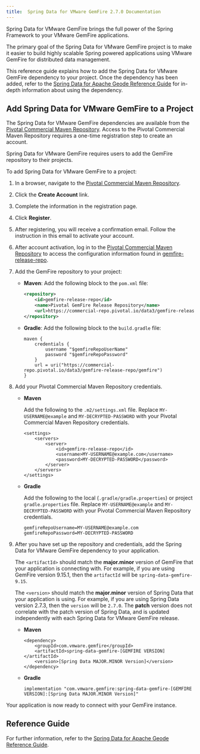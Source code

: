 ```yaml
---
title:  Spring Data for VMware GemFire 2.7.0 Documentation
---
```


<!-- 
 Copyright (c) VMware, Inc. 2022. All rights reserved.
 Licensed to the Apache Software Foundation (ASF) under one or more contributor license
 agreements. See the NOTICE file distributed with this work for additional information regarding
 copyright ownership. The ASF licenses this file to You under the Apache License, Version 2.0 (the
 "License"); you may not use this file except in compliance with the License. You may obtain a
 copy of the License at
 
 http://www.apache.org/licenses/LICENSE-2.0
 
 Unless required by applicable law or agreed to in writing, software distributed under the License
 is distributed on an "AS IS" BASIS, WITHOUT WARRANTIES OR CONDITIONS OF ANY KIND, either express
 or implied. See the License for the specific language governing permissions and limitations under
 the License.
-->

<!--
Licensed to the Apache Software Foundation (ASF) under one or more
contributor license agreements.  See the NOTICE file distributed with
this work for additional information regarding copyright ownership.
The ASF licenses this file to You under the Apache License, Version 2.0
(the "License"); you may not use this file except in compliance with
the License.  You may obtain a copy of the License at

     http://www.apache.org/licenses/LICENSE-2.0

Unless required by applicable law or agreed to in writing, software
distributed under the License is distributed on an "AS IS" BASIS,
WITHOUT WARRANTIES OR CONDITIONS OF ANY KIND, either express or implied.
See the License for the specific language governing permissions and
limitations under the License.
-->

Spring Data for VMware GemFire brings the full power of the Spring Framework to your VMware GemFire applications.

The primary goal of the Spring Data for VMware GemFire project is to make it easier to build highly scalable Spring powered applications using VMware GemFire for distributed data management.

This reference guide explains how to add the Spring Data for VMware GemFire dependency to your project. Once the dependency has been added, refer to the [Spring Data for Apache Geode Reference Guide](https://docs.spring.io/spring-data/geode/docs/current/reference/html/) for in-depth information about using the dependency.

## <a id="add-to-project"></a>Add Spring Data for VMware GemFire to a Project

The Spring Data for VMware GemFire dependencies are available from the [Pivotal Commercial Maven Repository](https://commercial-repo.pivotal.io/login/auth). Access to the Pivotal Commercial Maven Repository requires a one-time registration step to create an account.

Spring Data for VMware GemFire requires users to add the GemFire repository to their projects.

To add Spring Data for VMware GemFire to a project:

1. In a browser, navigate to the [Pivotal Commercial Maven Repository](https://commercial-repo.pivotal.io/login/auth).

2. Click the **Create Account** link.

3. Complete the information in the registration page.

4. Click **Register**.

5. After registering, you will receive a confirmation email. Follow the instruction in this email to activate your account.

6. After account activation, log in to the  [Pivotal Commercial Maven Repository](https://commercial-repo.pivotal.io/login/auth) to access the configuration information found in [gemfire-release-repo](https://commercial-repo.pivotal.io/repository/gemfire-release-repo).

7. Add the GemFire repository to your project:

    * **Maven**: Add the following block to the `pom.xml` file:

        ```xml
        <repository>
            <id>gemfire-release-repo</id>
            <name>Pivotal GemFire Release Repository</name>
            <url>https://commercial-repo.pivotal.io/data3/gemfire-release-repo/gemfire</url>
        </repository>
        ```

    * **Gradle**: Add the following block to the `build.gradle` file:

        ```
        maven {
            credentials {
                username "$gemfireRepoUserName"
                password "$gemfireRepoPassword"
            }
            url = uri("https://commercial-repo.pivotal.io/data3/gemfire-release-repo/gemfire")
        }
        ```

8. Add your Pivotal Commercial Maven Repository credentials.

    * **Maven**

        Add the following to the `.m2/settings.xml` file. Replace `MY-USERNAME@example` and `MY-DECRYPTED-PASSWORD` with your Pivotal Commercial Maven Repository credentials.
        ```
        <settings>
            <servers>
                <server>
                    <id>gemfire-release-repo</id>
                    <username>MY-USERNAME@example.com</username>
                    <password>MY-DECRYPTED-PASSWORD</password>
                </server>
            </servers>
        </settings>
        ```

    * **Gradle**

        Add the following to the local (`.gradle/gradle.properties`) or project `gradle.properties` file. Replace `MY-USERNAME@example` and `MY-DECRYPTED-PASSWORD` with your Pivotal Commercial Maven Repository credentials.
        ```
        gemfireRepoUsername=MY-USERNAME@example.com
        gemfireRepoPassword=MY-DECRYPTED-PASSWORD
        ```

9. After you have set up the repository and credentials, add the Spring Data for VMware GemFire dependency to your application.

    The `<artifactId>` should match the **major.minor** version of GemFire that your application is connecting with. For example, if you are using GemFire version 9.15.1, then the `artifactId` will be `spring-data-gemfire-9.15`.

    The `<version>` should match the **major.minor** version of Spring Data that your application is using. For example, if you are using Spring Data version 2.7.3, then the `version` will be `2.7.0`.  The **patch** version does not correlate with the patch version of Spring Data, and is updated independently with each Spring Data for VMware GemFire release.

    * **Maven**

        ```
        <dependency>
            <groupId>com.vmware.gemfire</groupId>
            <artifactId>spring-data-gemfire-[GEMFIRE VERSION]</artifactId>
            <version>[Spring Data MAJOR.MINOR Version]</version>
        </dependency>
        ```

    * **Gradle**

        ```
        implementation "com.vmware.gemfire:spring-data-gemfire-[GEMFIRE VERSION]:[Spring Data MAJOR.MINOR Version]"
        ```
 
Your application is now ready to connect with your GemFire instance.

## <a id="reference-guide"></a>Reference Guide

For further information, refer to the [Spring Data for Apache Geode Reference Guide](https://docs.spring.io/spring-data/geode/docs/current/reference/html/).

